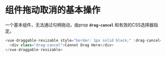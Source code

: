 # 组件拖动取消的基本操作

一个基本组件，无法通过句柄拖动，由prop <b>`drag-cancel` </b>和有效的CSS选择器指定。

~~~js
<vue-draggable-resizable style="border: 1px solid black;" :drag-cancel="'.drag-cancel'">
  <div class="drag-cancel">Cannot Drag Here</div>
</vue-draggable-resizable>
~~~

